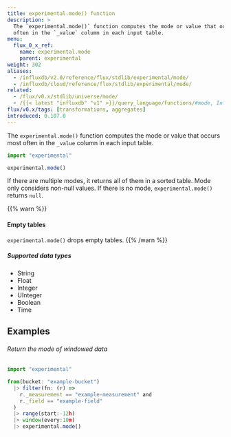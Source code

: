 ```yaml
---
title: experimental.mode() function
description: >
  The `experimental.mode()` function computes the mode or value that occurs most
  often in the `_value` column in each input table.
menu:
  flux_0_x_ref:
    name: experimental.mode
    parent: experimental
weight: 302
aliases:
  - /influxdb/v2.0/reference/flux/stdlib/experimental/mode/
  - /influxdb/cloud/reference/flux/stdlib/experimental/mode/
related:
  - /flux/v0.x/stdlib/universe/mode/
  - /{{< latest "influxdb" "v1" >}}/query_language/functions/#mode, InfluxQL – MODE()
flux/v0.x/tags: [transformations, aggregates]
introduced: 0.107.0
---
```


The `experimental.mode()` function computes the mode or value that occurs most
often in the `_value` column in each input table.

```js
import "experimental"

experimental.mode()
```

If there are multiple modes, it returns all of them in a sorted table.
Mode only considers non-null values.
If there is no mode, `experimental.mode()` returns `null`.

{{% warn %}}
#### Empty tables
`experimental.mode()` drops empty tables.
{{% /warn %}}

##### Supported data types

- String
- Float
- Integer
- UInteger
- Boolean
- Time

## Examples

###### Return the mode of windowed data
```js
import "experimental"

from(bucket: "example-bucket")
  |> filter(fn: (r) =>
    r._measurement == "example-measurement" and
    r._field == "example-field"
  )
  |> range(start:-12h)
  |> window(every:10m)
  |> experimental.mode()
```
